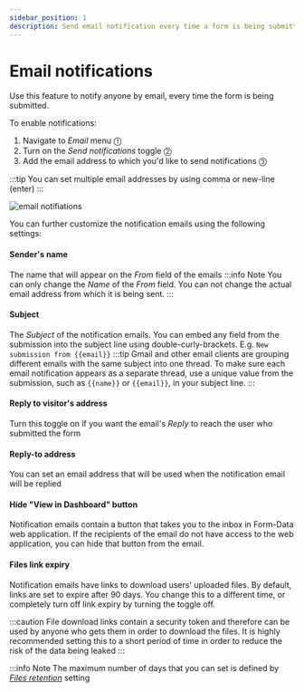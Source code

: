 ```yaml
---
sidebar_position: 1
description: Send email notification every time a form is being submitted 
---
```


# Email notifications

Use this feature to notify anyone by email, every time the form is being submitted. 

To enable notifications:
1. Navigate to _Email_ menu ⓵
2. Turn on the _Send notifications_ toggle ⓶
3. Add the email address to which you'd like to send notifications ⓷

:::tip
You can set multiple email addresses by using comma or new-line (enter)
:::

![email notifiations](/img/email/email-notification.png)

You can further customize the notification emails using the following settings:

#### Sender's name
The name that will appear on the _From_ field of the emails
:::info Note
You can only change the _Name_ of the _From_ field. You can not change the actual email address from which it is being sent.
:::

#### Subject
The _Subject_ of the notification emails. 
You can embed any field from the submission into the subject line using double-curly-brackets. E.g. `New submission from {{email}}`
:::tip
Gmail and other email clients are grouping different emails with the same subject into one thread. To make sure each email notification appears as a separate thread, use a unique value from the submission, such as `{{name}}` or `{{email}}`, in your subject line. 
:::

#### Reply to visitor's address
Turn this toggle on if you want the email's _Reply_ to reach the user who submitted the form

#### Reply-to address
You can set an email address that will be used when the notification email will be replied

#### Hide "View in Dashboard" button
Notification emails contain a button that takes you to the inbox in Form-Data web application. If the recipients of the email do not have access to the web application, you can hide that button from the email.

#### Files link expiry
Notification emails have links to download users' uploaded files.
By default, links are set to expire after 90 days.
You change this to a different time, or completely turn off link expiry by turning the toggle off.

:::caution 
File download links contain a security token and therefore can be used by anyone who gets them in order to download the files. 
It is highly recommended setting this to a short period of time in order to reduce the risk of the data being leaked
:::

:::info Note
The maximum number of days that you can set is defined by [_Files retention_](../data-retention#files-retention) setting
